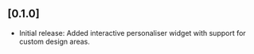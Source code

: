 ## [0.1.0]
- Initial release: Added interactive personaliser widget with support for custom design areas.

